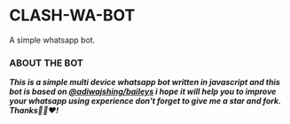# CLASH-WA-BOT
A simple whatsapp bot.

### ABOUT THE BOT
***This is a simple multi device whatsapp bot written in javascript and this bot is based on [@adiwajshing/baileys](https://github.com/whiskeySockets/Baileys) i hope it will help you to improve your whatsapp using experience don't forget to give me a star and fork. Thanks🙏🏼❤️!***

